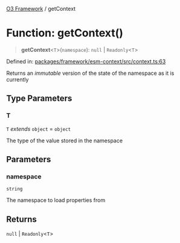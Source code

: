 [O3 Framework](../API.md) / getContext

# Function: getContext()

> **getContext**\<`T`\>(`namespace`): `null` \| `Readonly`\<`T`\>

Defined in: [packages/framework/esm-context/src/context.ts:63](https://github.com/its-kios09/openmrs-esm-core/blob/main/packages/framework/esm-context/src/context.ts#L63)

Returns an _immutable_ version of the state of the namespace as it is currently

## Type Parameters

### T

`T` *extends* `object` = `object`

The type of the value stored in the namespace

## Parameters

### namespace

`string`

The namespace to load properties from

## Returns

`null` \| `Readonly`\<`T`\>
